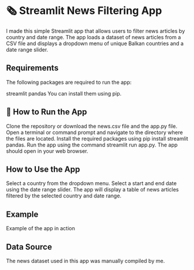 # 🗞️ Streamlit News Filtering App
I made this simple Streamlit app that allows users to filter news articles by country and date range. The app loads a dataset of news articles from a CSV file and displays a dropdown menu of unique Balkan countries and a date range slider.

## Requirements
The following packages are required to run the app:

streamlit
pandas
You can install them using pip.

## 🚀 How to Run the App
Clone the repository or download the news.csv file and the app.py file.
Open a terminal or command prompt and navigate to the directory where the files are located.
Install the required packages using pip install streamlit pandas.
Run the app using the command streamlit run app.py.
The app should open in your web browser.

## How to Use the App
Select a country from the dropdown menu.
Select a start and end date using the date range slider.
The app will display a table of news articles filtered by the selected country and date range.

##  Example
Example of the app in action

##  Data Source
The news dataset used in this app was manually compiled by me.

